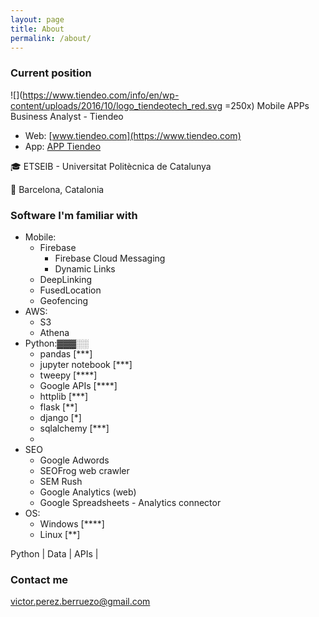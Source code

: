 ```yaml
---
layout: page
title: About
permalink: /about/
---
```


### Current position
![](https://www.tiendeo.com/info/en/wp-content/uploads/2016/10/logo_tiendeotech_red.svg =250x)
Mobile APPs Business Analyst - Tiendeo 
* Web: [www.tiendeo.com](https://www.tiendeo.com)
* App: [APP Tiendeo](https://www.tiendeo.com/_apps?utm_source=vperez.github.io)

🎓 ETSEIB - Universitat Politècnica de Catalunya

📍 Barcelona, Catalonia

### Software I'm familiar with

* Mobile:
	+ Firebase
		- Firebase Cloud Messaging
		- Dynamic Links
	+ DeepLinking
	+ FusedLocation
	+ Geofencing
* AWS:
	+ S3
	+ Athena
* Python:▓▓▓░░
	+ pandas [***]
	+ jupyter notebook [***]
	+ tweepy [****]
	+ Google APIs [****]
	+ httplib [***]
	+ flask [**]
	+ django [*]
	+ sqlalchemy [***]
	+ 
* SEO
	+ Google Adwords
	+ SEOFrog web crawler
	+ SEM Rush
	+ Google Analytics (web)
	+ Google Spreadsheets - Analytics connector 
* OS:
	+ Windows [****]
	+ Linux [**]
	
	
	
	
Python | Data | APIs | 
 
### Contact me

[victor.perez.berruezo@gmail.com](mailto:victor.perez.berruezo@gmail.com)